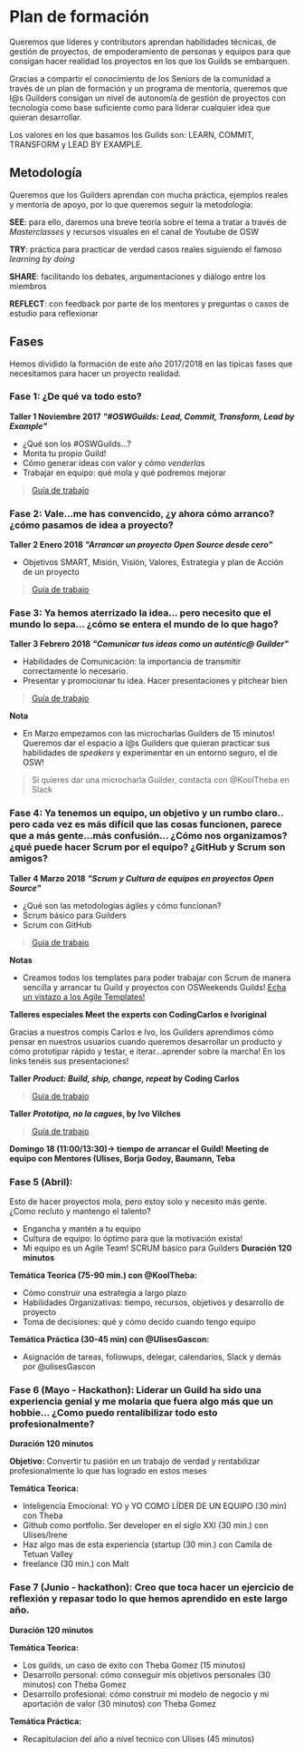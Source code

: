 # Plan de formación 
Queremos que líderes y contributors aprendan habilidades técnicas, de gestión de proyectos, de empoderamiento de personas y equipos para que consigan hacer realidad los proyectos en los que los Guilds se embarquen.

Gracias a compartir el conocimiento de los Seniors de la comunidad a través de un plan de formación y un programa de mentoría, queremos que l@s Guilders consigan un nivel de autonomía de gestión de proyectos con tecnología como base suficiente como para liderar cualquier idea que quieran desarrollar. 

Los valores en los que basamos los Guilds son: LEARN, COMMIT, TRANSFORM y LEAD BY EXAMPLE. 

## Metodología 
Queremos que los Guilders aprendan con mucha práctica, ejemplos reales y mentoría de apoyo, por lo que queremos seguir la metodología: 

**SEE**: para ello, daremos una breve teoría sobre el tema a tratar a través de *Masterclasses* y recursos visuales en el canal de Youtube de OSW

**TRY**: práctica para practicar de verdad casos reales siguiendo el famoso *learning by doing* 

**SHARE**: facilitando los debates, argumentaciones y diálogo entre los miembros

**REFLECT**: con feedback por parte de los mentores y preguntas o casos de estudio para reflexionar

## Fases
Hemos dividido la formación de este año 2017/2018 en las típicas fases que necesitamos para hacer un proyecto realidad.


### Fase 1: ¿De qué va todo esto?
**Taller 1 Noviembre 2017** ***"#OSWGuilds: Lead, Commit, Transform, Lead by Example"***

- ¿Qué son los #OSWGuilds...?
- Monta tu propio Guild! 
- Cómo generar ideas con valor y cómo *venderlas*
- Trabajar en equipo: qué mola y qué podremos mejorar 

> [Guía de trabajo](http://slides.com/tebagomez/oswguilds-1)

### Fase 2: Vale...me has convencido, ¿y ahora cómo arranco? ¿cómo pasamos de idea a proyecto?
**Taller 2 Enero 2018** ***"Arrancar un proyecto Open Source desde cero"***

- Objetivos SMART, Misión, Visión, Valores, Estrategia y plan de Acción de un proyecto

> [Guía de trabajo](http://slides.com/tebagomez/oswguilds_arrancar-un-proyecto-desde-cero)


### Fase 3: Ya hemos aterrizado la idea... pero necesito que el mundo lo sepa... ¿cómo se entera el mundo de lo que hago?
**Taller 3 Febrero 2018** ***"Comunicar tus ideas como un auténtic@ Guilder"***

- Habilidades de Comunicación: la importancia de transmitir correctamente lo necesario.
- Presentar y promocionar tu idea. Hacer presentaciones y pitchear bien

> [Guía de trabajo](http://slides.com/tebagomez/oswguilds_arrancar-un-proyecto-desde-cero-4) 

**Nota**
- En Marzo empezamos con las microcharlas Guilders de 15 minutos! Queremos dar el espacio a l@s Guilders que quieran practicar sus habilidades de *speakers* y experimentar en un entorno seguro, el de OSW! 
> Si quieres dar una microcharla Guilder, contacta con @KoolTheba en Slack 

### Fase 4: Ya tenemos un equipo, un objetivo y un rumbo claro.. pero cada vez es más difícil que las cosas funcionen, parece que a más gente...más confusión... ¿Cómo nos organizamos? ¿qué puede hacer Scrum por el equipo? ¿GitHub y Scrum son amigos? 
**Taller 4 Marzo 2018** ***"Scrum y Cultura de equipos en proyectos Open Source"***

- ¿Qué son las metodologías ágiles y cómo funcionan? 
- Scrum básico para Guilders
- Scrum con GitHub

> [Guía de trabajo](http://slides.com/tebagomez/guilds-scrum-agile)

**Notas** 
- Creamos todos los templates para poder trabajar con Scrum de manera sencilla y arrancar tu Guild y proyectos con OSWeekends Guilds! [Echa un vistazo a los Agile Templates!](https://github.com/OSWeekends/agile-project-template)

**Talleres especiales Meet the experts con CodingCarlos e Ivoriginal**

Gracias a nuestros compis Carlos e Ivo, los Guilders aprendimos cómo pensar en nuestros usuarios cuando queremos desarrollar un producto y cómo prototipar rápido y testar, e iterar...aprender sobre la marcha! En los links tenéis sus presentaciones!  


**Taller *Product: Build, ship, change, repeat* by Coding Carlos** 
> [Guía de trabajo](https://docs.google.com/presentation/d/1sR_P4XR7nS6ejNa9HFf7Q4wmsFj9ieJCJOz0MAI9hV4/edit#slide=id.g1d3cb68a5b_1_45)

**Taller *Prototipa, no la cagues*, by Ivo Vilches** 
> [Guía de trabajo](https://osweekends.slack.com/files/U32RB6J65/FAARTL7T2/prototyping_osw)

**Domingo 18 (11:00/13:30)-> tiempo de arrancar el Guild! Meeting de equipo con Mentores (Ulises, Borja Godoy, Baumann, Teba**

### Fase 5 (Abril): 


Esto de hacer proyectos mola, pero estoy solo y necesito más gente. ¿Como recluto y mantengo el talento?

- Engancha y mantén a tu equipo
- Cultura de equipo: lo óptimo para que la motivación exista!
- Mi equipo es un Agile Team! SCRUM básico para Guilders 
**Duración 120 minutos**

**Temática Teorica (75-90 min.) con @KoolTheba:**
- Cómo construir una estrategia a largo plazo
- Habilidades Organizativas: tiempo, recursos, objetivos y desarrollo de proyecto
- Toma de decisiones: qué y cómo decido cuando tengo equipo

**Temática Práctica (30-45 min) con @UlisesGascon:**
- Asignación de tareas, followups, delegar, calendarios, Slack y demás por @ulisesGascon 

### Fase 6 (Mayo - Hackathon): Liderar un Guild ha sido una experiencia genial y me molaria que fuera algo más que un hobbie... ¿Como puedo rentalibilizar todo esto profesionalmente?

**Duración 120 minutos**

**Objetivo:** Convertir tu pasión en un trabajo de verdad y rentabilizar profesionalmente lo que has logrado en estos meses

**Temática Teorica:**
- Inteligencia Emocional: YO y YO COMO LÍDER DE UN EQUIPO (30 min) con Theba
- Github como portfolio. Ser developer en el siglo XXI (30 min.) con Ulises/Irene
- Haz algo mas de esta experiencia (startup (30 min.) con Camila de Tetuan Valley
- freelance (30 min.) con Malt

### Fase 7 (Junio - hackathon): Creo que toca hacer un ejercicio de reflexión y repasar todo lo que hemos aprendido en este largo año.

**Duración 120 minutos**

**Temática Teorica:**
- Los guilds, un caso de exito con Theba Gomez (15 minutos)
- Desarrollo personal: cómo conseguir mis objetivos personales (30 minutos) con Theba Gomez
- Desarrollo profesional: cómo construir mi modelo de negocio y mi aportación de valor (30 minutos) con Theba Gomez

**Temática Práctica:**
- Recapitulacion del año a nivel tecnico con Ulises (45 minutos)


